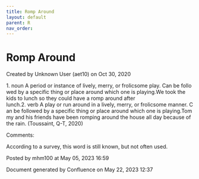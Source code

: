 ```yaml
---
title: Romp Around
layout: default
parent: R
nav_order:
---
```


# Romp Around

Created by  Unknown User (aet10) on Oct 30, 2020

1. noun A period or instance of lively, merry, or frolicsome play. Can be followed by a specific thing or place around which one is playing.We took the kids to lunch so they could have a romp around after lunch.2. verb A play or run around in a lively, merry, or frolicsome manner. Can be followed by a specific thing or place around which one is playing.Tommy and his friends have been romping around the house all day because of the rain. (Toussaint, Q-T, 2020)

Comments:

According to a survey, this word is still known, but not often used.

Posted by mhm100 at May 05, 2023 16:59

Document generated by Confluence on May 22, 2023 12:37


